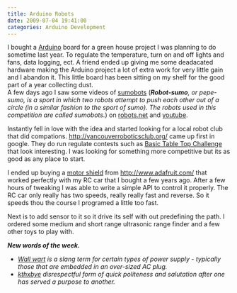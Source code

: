 ```yaml
---
title: Arduino Robots
date: 2009-07-04 19:41:00
categories: Arduino Development
---
```

<div>I bought a <a href="http://www.arduino.cc/">Arduino</a> board for a green house project I was planning to do sometime last year. To regulate the temperature, turn on and off lights and fans, data logging, ect. A friend ended up giving me some deadacated hardware making the Arduino project a lot of extra work for very little gain and I abandon it. This little board has been sitting on my shelf for the good part of a year collecting dust.</div>
A few days ago I saw some videos of <a href="http://en.wikipedia.org/wiki/Robot-sumo">sumobots</a> (<strong><em>Robot-sumo</em></strong><em>, or pepe-sumo, is a </em><em>sport</em><em> in which two </em><em>robots</em><em> attempt to push each other out of a circle (in a similar fashion to the sport of </em><em>sumo</em><em>). The robots used in this competition are called sumobots.</em>) on <a href="http://robots.net/article/2763.html">robots.net</a> and <a href="http://www.youtube.com/results?search_query=sumobots&amp;search_type=&amp;aq=f">youtube</a>.

Instantly fell in love with the idea and started looking for a local robot club that did compations. <a href="http://vancouverroboticsclub.org/">http://vancouverroboticsclub.org/</a> came up first in google. They do run regulate contests such as <a href="http://vancouverroboticsclub.org/contests/basic-table-top/">Basic Table Top Challenge</a> that look interesting. I was looking for something more competitive but its as good as any place to start.

I ended up buying a <a href="http://www.ladyada.net/make/mshield/">motor shield</a> from <a href="http://www.adafruit.com/">http://www.adafruit.com/</a> that worked perfectly with my RC car that I bought a few years ago. After a few hours of tweaking I was able to write a simple API to control it properly. The RC car only really has two speeds, really really fast and reverse. So it speeds thou the course I programed a little too fast.

Next is to add sensor to it so it drive its self with out predefining the path. I ordered some medium and short range ultrasonic range finder and a few other toys to play with.
<div><em><strong>New words of the week.</strong></em></div>
<ul>
	<li><a href="http://en.wikipedia.org/wiki/Wall_wart"><em>Wall wart</em></a><em> is a slang term for certain types of power supply - typically those that are embedded in an over-sized AC plug.</em></li>
	<li><a href="http://www.urbandictionary.com/define.php?term=kthxbye"><em>kthxbye</em></a><em> disrespectful form of quick politeness and salutation after one has served a purpose to another.</em></li>
</ul>
<em> </em>

